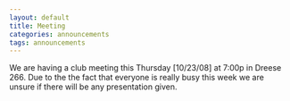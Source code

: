 ```yaml
---
layout: default
title: Meeting
categories: announcements
tags: announcements
---
```

We are having a club meeting this Thursday [10/23/08] at 7:00p in Dreese 266.
Due to the the fact that everyone is really busy this week we are unsure if
there will be any presentation given.
